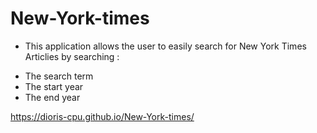 # New-York-times

* This application allows the user to easily search for New York Times Articlies by searching :
- The search term
- The start year 
- The end year
 
https://dioris-cpu.github.io/New-York-times/